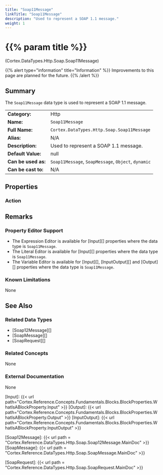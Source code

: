 ```yaml
---
title: "Soap11Message"
linkTitle: "Soap11Message"
description: "Used to represent a SOAP 1.1 message."
weight: 1
---
```


# {{% param title %}}

<p class="namespace">(Cortex.DataTypes.Http.Soap.Soap11Message)</p>

{{% alert type="information" title="Information" %}} Improvements to this page are planned for the future. {{% /alert %}}

## Summary

The `Soap11Message` data type is used to represent a SOAP 1.1 message.

| | |
|-|-|
| **Category:**          | Http                                                      |
| **Name:**              | `Soap11Message`                                         |
| **Full Name:**         | `Cortex.DataTypes.Http.Soap.Soap11Message`     |
| **Alias:**             | N/A                                                      |
| **Description:**       | Used to represent a SOAP 1.1 message. |
| **Default Value:**     | null                                                     |
| **Can be used as:**    | `Soap11Message`, `SoapMessage`, `Object`, `dynamic`              |
| **Can be cast to:**    | N/A                                                      |

## Properties

### Action

## Remarks

### Property Editor Support

- The Expression Editor is available for [Input][] properties where the data type is `Soap11Message`.
- The Literal Editor is available for [Input][] properties where the data type is `Soap11Message`.
- The Variable Editor is available for [Input][], [InputOutput][] and [Output][] properties where the data type is `Soap11Message`.

### Known Limitations

None

## See Also

### Related Data Types

- [Soap12Message][]
- [SoapMessage][]
- [SoapRequest][]

### Related Concepts

None

### External Documentation

None

[Input]: {{< url path="Cortex.Reference.Concepts.Fundamentals.Blocks.BlockProperties.WhatIsABlockProperty.Input" >}}
[Output]: {{< url path="Cortex.Reference.Concepts.Fundamentals.Blocks.BlockProperties.WhatIsABlockProperty.Output" >}}
[InputOutput]: {{< url path="Cortex.Reference.Concepts.Fundamentals.Blocks.BlockProperties.WhatIsABlockProperty.InputOutput" >}}

[Soap12Message]: {{< url path = "Cortex.Reference.DataTypes.Http.Soap.Soap12Message.MainDoc" >}}
[SoapMessage]: {{< url path = "Cortex.Reference.DataTypes.Http.Soap.SoapMessage.MainDoc" >}}

[SoapRequest]: {{< url path = "Cortex.Reference.DataTypes.Http.Soap.SoapRequest.MainDoc" >}}
